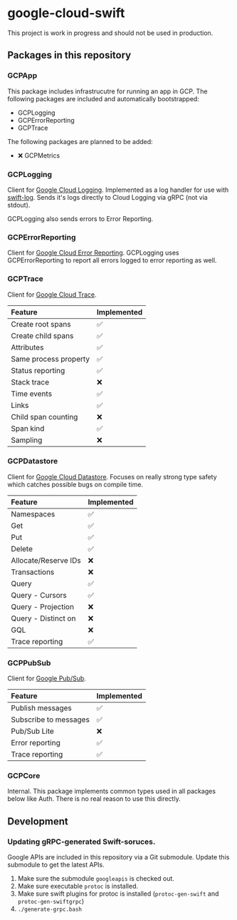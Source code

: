 # google-cloud-swift

This project is work in progress and should not be used in production.

## Packages in this repository

### GCPApp

This package includes infrastrucutre for running an app in GCP. The following packages are included and automatically bootstrapped:

- GCPLogging
- GCPErrorReporting
- GCPTrace

The following packages are planned to be added:

- ❌ GCPMetrics

### GCPLogging

Client for [Google Cloud Logging](https://cloud.google.com/logging). Implemented as a log handler for use with [swift-log](https://github.com/apple/swift-log). Sends it's logs directly to Cloud Logging via gRPC (not via stdout).

GCPLogging also sends errors to Error Reporting.

### GCPErrorReporting

Client for [Google Cloud Error Reporting](https://cloud.google.com/error-reporting). GCPLogging uses GCPErrorReporting to report all errors logged to error reporting as well.

### GCPTrace

Client for [Google Cloud Trace](https://cloud.google.com/trace).

| Feature                    | Implemented |
|:---------------------------|:------------|
| Create root spans          | ✅          |
| Create child spans         | ✅          |
| Attributes                 | ✅          |
| Same process property      | ✅          |
| Status reporting           | ✅          |
| Stack trace                | ❌          |
| Time events                | ✅          |
| Links                      | ✅          |
| Child span counting        | ❌          |
| Span kind                  | ✅          |
| Sampling                   | ❌          |

### GCPDatastore

Client for [Google Cloud Datastore](https://cloud.google.com/datastore). Focuses on really strong type safety which catches possible bugs on compile time. 

| Feature                    | Implemented |
|:---------------------------|:------------|
| Namespaces                 | ✅          |
| Get                        | ✅          |
| Put                        | ✅          |
| Delete                     | ✅          |
| Allocate/Reserve IDs       | ❌          |
| Transactions               | ❌          |
| Query                      | ✅          |
| Query - Cursors            | ✅          |
| Query - Projection         | ❌          |
| Query - Distinct on        | ❌          |
| GQL                        | ❌          |
| Trace reporting            | ✅          |

### GCPPubSub

Client for [Google Pub/Sub](https://cloud.google.com/pubsub).

| Feature                    | Implemented  |
|:---------------------------|:-------------|
| Publish messages           | ✅           |
| Subscribe to messages      | ✅           |
| Pub/Sub Lite               | ❌           |
| Error reporting            | ✅           |
| Trace reporting            | ✅           |

### GCPCore

Internal. This package implements common types used in all packages below like Auth. There is no real reason to use this directly.

## Development

### Updating gRPC-generated Swift-soruces.

Google APIs are included in this repository via a Git submodule. Update this submodule to get the latest APIs.

1. Make sure the submodule `googleapis` is checked out.
2. Make sure executable `protoc` is installed.
3. Make sure swift plugins for protoc is installed (`protoc-gen-swift` and `protoc-gen-swiftgrpc`)
4. `./generate-grpc.bash`
